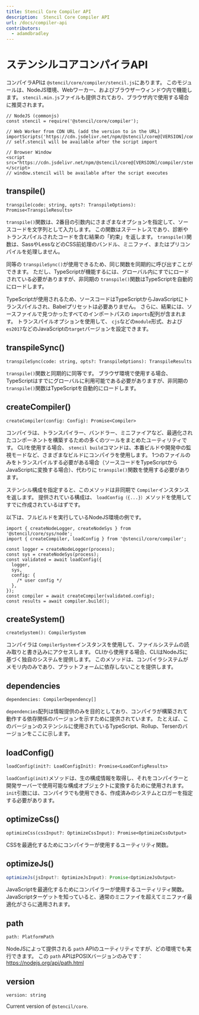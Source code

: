 ```yaml
---
title: Stencil Core Compiler API
description:  Stencil Core Compiler API
url: /docs/compiler-api
contributors:
  - adamdbradley
---
```


# ステンシルコアコンパイラAPI

コンパイラAPIは `@stencil/core/compiler/stencil.js`にあります。 このモジュールは、NodeJS環境、Webワーカー、およびブラウザーウィンドウ内で機能します。 `stencil.min.js`ファイルも提供されており、ブラウザ内で使用する場合に推奨されます。

```tsx
// NodeJS (commonjs)
const stencil = require('@stencil/core/compiler');

// Web Worker from CDN URL (add the version to in the URL)
importScripts('https://cdn.jsdelivr.net/npm/@stencil/core@[VERSION]/compiler/stencil.min.js');
// self.stencil will be available after the script import

// Browser Window
<script src="https://cdn.jsdelivr.net/npm/@stencil/core@[VERSION]/compiler/stencil.min.js"></script>
// window.stencil will be available after the script executes
```


## transpile()

```tsx
transpile(code: string, opts?: TranspileOptions): Promise<TranspileResults>
```

`transpile()`関数は、2番目の引数内にさまざまなオプションを指定して、ソースコードを文字列として入力します。 この関数はステートレスであり、診断やトランスパイルされたコードを含む結果の「約束」を返します。 `transpile()`関数は、SassやLessなどのCSS前処理のバンドル、ミニファイ、またはプリコンパイルを処理しません。

同等の `transpileSync()`が使用できるため、同じ関数を同期的に呼び出すことができます。 ただし、TypeScriptが機能するには、グローバル内にすでにロードされている必要がありますが、非同期の `transpile()`関数はTypeScriptを自動的にロードします。

TypeScriptが使用されるため、ソースコードはTypeScriptからJavaScriptにトランスパイルされ、Babelプリセットは必要ありません。 さらに、結果には、ソースファイルで見つかったすべてのインポートパスの `imports`配列が含まれます。 トランスパイルオプションを使用して、 `cjs`などの`module`形式、および `es2017`などのJavaScriptの`target`バージョンを設定できます。


## transpileSync()

```tsx
transpileSync(code: string, opts?: TranspileOptions): TranspileResults
```

`transpile()`関数と同期的に同等です。 ブラウザ環境で使用する場合、TypeScriptはすでにグローバルに利用可能である必要がありますが、非同期の `transpile()`関数はTypeScriptを自動的にロードします。

## createCompiler()

```tsx
createCompiler(config: Config): Promise<Compiler>
```

コンパイラは、トランスパイラー、バンドラー、ミニファイアなど、最適化されたコンポーネントを構築するための多くのツールをまとめたユーティリティです。 CLIを使用する場合、 `stencil build`コマンドは、本番ビルドや開発中の監視モードなど、さまざまなビルドにコンパイラを使用します。 1つのファイルのみをトランスパイルする必要がある場合（ソースコードをTypeScriptからJavaScriptに変換する場合）、代わりに `transpile()`関数を使用する必要があります。

ステンシル構成を指定すると、このメソッドは非同期で `Compiler`インスタンスを返します。 提供されている構成は、 `loadConfig（{...}）`メソッドを使用してすでに作成されているはずです。

以下は、フルビルドを実行しているNodeJS環境の例です。

```tsx
import { createNodeLogger, createNodeSys } from '@stencil/core/sys/node';
import { createCompiler, loadConfig } from '@stencil/core/compiler';

const logger = createNodeLogger(process);
const sys = createNodeSys(process);
const validated = await loadConfig({
  logger,
  sys,
  config: {
    /* user config */
  },
});
const compiler = await createCompiler(validated.config);
const results = await compiler.build();
```


## createSystem()

```tsx
createSystem(): CompilerSystem
```

コンパイラは `CompilerSystem`インスタンスを使用して、ファイルシステムの読み取りと書き込みにアクセスします。 CLIから使用する場合、CLIはNodeJSに基づく独自のシステムを提供します。 このメソッドは、コンパイラシステムがメモリ内のみであり、プラットフォームに依存しないことを提供します。


## dependencies

```tsx
dependencies: CompilerDependency[]
```

`dependencies`配列は情報提供のみを目的としており、コンパイラが構築されて動作する依存関係のバージョンを示すために提供されています。 たとえば、このバージョンのステンシルに使用されているTypeScript、Rollup、Terserのバージョンをここに示します。


## loadConfig()

```tsx
loadConfig(init?: LoadConfigInit): Promise<LoadConfigResults>
```

`loadConfig(init)`メソッドは、生の構成情報を取得し、それをコンパイラーと開発サーバーで使用可能な構成オブジェクトに変換するために使用されます。 `init`引数には、コンパイラでも使用できる、作成済みのシステムとロガーを指定する必要があります。


## optimizeCss()

```tsx
optimizeCss(cssInput?: OptimizeCssInput): Promise<OptimizeCssOutput>
```

CSSを最適化するためにコンパイラーが使用するユーティリティ関数。


## optimizeJs()

```jsx
optimizeJs(jsInput?: OptimizeJsInput): Promise<OptimizeJsOutput>
```

JavaScriptを最適化するためにコンパイラーが使用するユーティリティ関数。 JavaScriptターゲットを知っていると、通常のミニファイを超えてミニファイ最適化がさらに適用されます。


## path

```tsx
path: PlatformPath
```

NodeJSによって提供される `path` APIのユーティリティですが、どの環境でも実行できます。 この `path` APIはPOSIXバージョンのみです：https://nodejs.org/api/path.html


## version

```tsx
version: string
```

Current version of `@stencil/core`.
